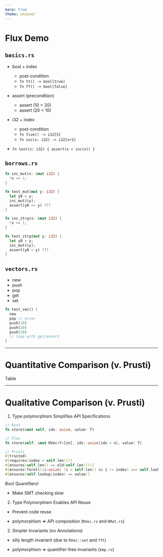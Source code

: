 ```yaml
---
marp: true
theme: uncover
---
```



# Flux Demo

## `basics.rs`

- bool + index
  - post-condition
  - `fn tt() -> bool[true]`
  - `fn ff() -> bool[false]`

- assert (precondition)
  - assert (10 < 20)
  - assert (20 < 10)

- i32 + index
  - post-condition
  - `fn five() -> i32[5]`
  - `fn inc(x: i32) -> i32[x+1]`

- `fn test(z: i32) { assert(x < inc(x)) }`

## `borrows.rs`

```rust
fn inc_mut(x: &mut i32) {
  *x += 1;
}

fn test_mut(mut y: i32) {
  let y0 = y;
  inc_mut(&y);
  assert(y0 <= y) ???
}
```

```rust
fn inc_strg(x: &mut i32) {
  *x += 1;
}

fn test_strg(mut y: i32) {
  let y0 = y;
  inc_mut(&y);
  assert(y0 < y) ???
}
```

## `vectors.rs`

- new
- push
- pop
- get
- set

```rust
fn test_vec() {
  new
  pop // error
  push(10)
  push(20)
  push(30)
  // loop with get/assert
}
```

---

# Quantitative Comparison (v. Prusti)

  Table

---

# Qualitative Comparison (v. Prusti)


1. Type polymorphism Simplifies API Specifications

```rust
// Rust
fn store(&mut self, idx: usize, value: T)

// Flux
fn store(self: &mut RVec<T>[@n], idx: usize{idx < n}, value: T)

// Prusti
#[trusted]
#[requires(index < self.len())]
#[ensures(self.len() == old(self.len()))]
#[ensures(forall(|i:usize| (i < self.len() && i != index) ==> self.lookup(i) < old(self.lookup(i))))]
#[ensures(self.lookup(index) == value)]
```

Boo! Quantifiers!

* Make SMT checking slow

2. Type Polymorphism Enables API Reuse

* Prevent code reuse

- polymorphism => API composition (`RVec.rs` and `RMat.rs`)

2. Simpler Invariants (no Annotations)

- silly length invariant (due to `RVec::set` and `fft`)

- polymorphism => quantifier-free invariants (`kmp.rs`)
